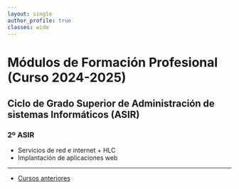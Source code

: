 ```yaml
---
layout: single
author_profile: true
classes: wide
---
```

# Módulos de Formación Profesional (Curso 2024-2025)

## Ciclo de Grado Superior de Administración de sistemas Informáticos (ASIR)

### 2º ASIR

* Servicios de red e internet + HLC
* Implantación de aplicaciones web

---

* [Cursos anteriores](anteriores.html)
